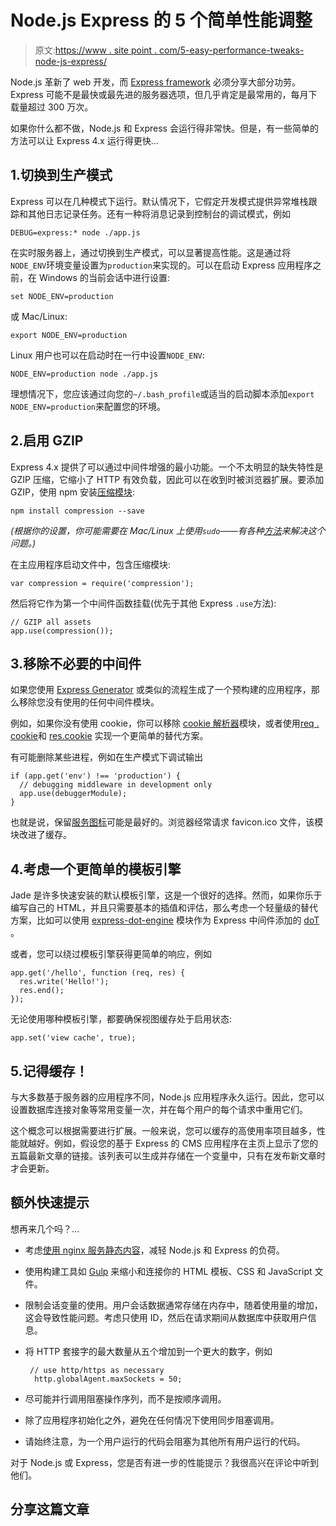 # Node.js Express 的 5 个简单性能调整

> 原文:[https://www . site point . com/5-easy-performance-tweaks-node-js-express/](https://www.sitepoint.com/5-easy-performance-tweaks-node-js-express/)

Node.js 革新了 web 开发，而 [Express framework](http://expressjs.com/) 必须分享大部分功劳。Express 可能不是最快或最先进的服务器选项，但几乎肯定是最常用的，每月下载量超过 300 万次。

如果你什么都不做，Node.js 和 Express 会运行得非常快。但是，有一些简单的方法可以让 Express 4.x 运行得更快…

## 1.切换到生产模式

Express 可以在几种模式下运行。默认情况下，它假定开发模式提供异常堆栈跟踪和其他日志记录任务。还有一种将消息记录到控制台的调试模式，例如

```
DEBUG=express:* node ./app.js
```

在实时服务器上，通过切换到生产模式，可以显著提高性能。这是通过将`NODE_ENV`环境变量设置为`production`来实现的。可以在启动 Express 应用程序之前，在 Windows 的当前会话中进行设置:

```
set NODE_ENV=production
```

或 Mac/Linux:

```
export NODE_ENV=production
```

Linux 用户也可以在启动时在一行中设置`NODE_ENV`:

```
NODE_ENV=production node ./app.js
```

理想情况下，您应该通过向您的`~/.bash_profile`或适当的启动脚本添加`export NODE_ENV=production`来配置您的环境。

## 2.启用 GZIP

Express 4.x 提供了可以通过中间件增强的最小功能。一个不太明显的缺失特性是 GZIP 压缩，它缩小了 HTTP 有效负载，因此可以在收到时被浏览器扩展。要添加 GZIP，使用 npm 安装[压缩模块](https://www.npmjs.com/package/compression):

```
npm install compression --save
```

*(根据你的设置，你可能需要在 Mac/Linux 上使用`sudo`——有各种[方法](https://docs.npmjs.com/getting-started/fixing-npm-permissions)来解决这个问题。)*

在主应用程序启动文件中，包含压缩模块:

```
var compression = require('compression');
```

然后将它作为第一个中间件函数挂载(优先于其他 Express `.use`方法):

```
// GZIP all assets
app.use(compression());
```

## 3.移除不必要的中间件

如果您使用 [Express Generator](http://expressjs.com/starter/generator.html) 或类似的流程生成了一个预构建的应用程序，那么移除您没有使用的任何中间件模块。

例如，如果你没有使用 cookie，你可以移除 [cookie 解析器](https://www.npmjs.com/package/cookie-parser)模块，或者使用[req . cookie](http://expressjs.com/4x/api.html#req.cookies)和 [res.cookie](http://expressjs.com/4x/api.html#res.cookie) 实现一个更简单的替代方案。

有可能删除某些进程，例如在生产模式下调试输出

```
if (app.get('env') !== 'production') {
  // debugging middleware in development only
  app.use(debuggerModule);
}
```

也就是说，保留[服务图标](https://github.com/expressjs/serve-favicon)可能是最好的。浏览器经常请求 favicon.ico 文件，该模块改进了缓存。

## 4.考虑一个更简单的模板引擎

Jade 是许多快速安装的默认模板引擎，这是一个很好的选择。然而，如果你乐于编写自己的 HTML，并且只需要基本的插值和评估，那么考虑一个轻量级的替代方案，比如可以使用 [express-dot-engine](https://www.npmjs.com/package/express-dot-engine) 模块作为 Express 中间件添加的 [doT](http://olado.github.io/doT/) 。

或者，您可以绕过模板引擎获得更简单的响应，例如

```
app.get('/hello', function (req, res) {
  res.write('Hello!');
  res.end();
});
```

无论使用哪种模板引擎，都要确保视图缓存处于启用状态:

```
app.set('view cache', true);
```

## 5.记得缓存！

与大多数基于服务器的应用程序不同，Node.js 应用程序永久运行。因此，您可以设置数据库连接对象等常用变量一次，并在每个用户的每个请求中重用它们。

这个概念可以根据需要进行扩展。一般来说，您可以缓存的高使用率项目越多，性能就越好。例如，假设您的基于 Express 的 CMS 应用程序在主页上显示了您的五篇最新文章的链接。该列表可以生成并存储在一个变量中，只有在发布新文章时才会更新。

## 额外快速提示

想再来几个吗？…

*   考虑[使用 nginx 服务静态内容](https://www.sitepoint.com/configuring-nginx-ssl-node-js/)，减轻 Node.js 和 Express 的负荷。
*   使用构建工具如 [Gulp](https://www.sitepoint.com/introduction-gulp-js/) 来缩小和连接你的 HTML 模板、CSS 和 JavaScript 文件。
*   限制会话变量的使用。用户会话数据通常存储在内存中，随着使用量的增加，这会导致性能问题。考虑只使用 ID，然后在请求期间从数据库中获取用户信息。
*   将 HTTP 套接字的最大数量从五个增加到一个更大的数字，例如

    ```
     // use http/https as necessary
      http.globalAgent.maxSockets = 50; 
    ```

*   尽可能并行调用阻塞操作序列，而不是按顺序调用。
*   除了应用程序初始化之外，避免在任何情况下使用同步阻塞调用。
*   请始终注意，为一个用户运行的代码会阻塞为其他所有用户运行的代码。

对于 Node.js 或 Express，您是否有进一步的性能提示？我很高兴在评论中听到他们。

## 分享这篇文章